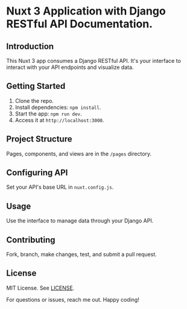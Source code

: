 # Nuxt 3 Application with Django RESTful API Documentation.

## Introduction

This Nuxt 3 app consumes a Django RESTful API. It's your interface to interact with your API endpoints and visualize data.

## Getting Started

1. Clone the repo.
2. Install dependencies: `npm install`.
3. Start the app: `npm run dev`.
4. Access it at `http://localhost:3000`.

## Project Structure

Pages, components, and views are in the `/pages` directory.

## Configuring API

Set your API's base URL in `nuxt.config.js`.

## Usage

Use the interface to manage data through your Django API.

## Contributing

Fork, branch, make changes, test, and submit a pull request.

## License

MIT License. See [LICENSE](LICENSE).

For questions or issues, reach me out. Happy coding!
